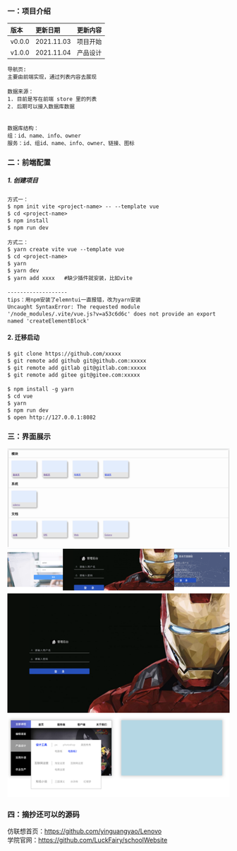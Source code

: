### 一：项目介绍

| 版本   | 更新日期   | 更新内容                          |
| :----- | :--------- | :-------------------------------- |
| v0.0.0 | 2021.11.03 | 项目开始                         |
| v1.0.0 | 2021.11.04 | 产品设计                         |


```
导航页:
主要由前端实现，通过列表内容去展现

数据来源：
1. 目前是写在前端 store 里的列表
2. 后期可以接入数据库数据


数据库结构：
组：id、name、info、owner
服务：id、组id、name、info、owner、链接、图标
```


### 二：前端配置

##### 1. 创建项目
```
方式一：
$ npm init vite <project-name> -- --template vue
$ cd <project-name>
$ npm install
$ npm run dev

方式二：
$ yarn create vite vue --template vue
$ cd <project-name>
$ yarn 
$ yarn dev
$ yarn add xxxx   #缺少插件就安装，比如vite

-------------------
tips：用npm安装了elemntui一直报错，改为yarn安装
Uncaught SyntaxError: The requested module '/node_modules/.vite/vue.js?v=a53c6d6c' does not provide an export named 'createElementBlock'
```
    

#### 2. 迁移启动
```
$ git clone https://github.com/xxxxx
$ git remote add github git@github.com:xxxxx
$ git remote add gitlab git@gitlab.com:xxxxx
$ git remote add gitee git@gitee.com:xxxxx

$ npm install -g yarn
$ cd vue
$ yarn
$ npm run dev
$ open http://127.0.0.1:8082

```


### 三：界面展示
![](./img/home01.png)
![](./img/login.png)
![](./img/login02.png)
![](./img/nav01.png)


### 四：摘抄还可以的源码
仿联想首页：<https://github.com/yinguangyao/Lenovo>     
学院官网：<https://github.com/LuckFairy/schoolWebsite>     
